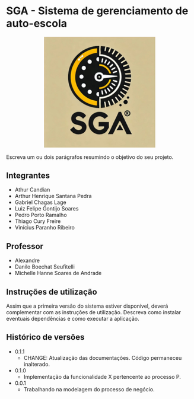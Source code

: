 # SGA - Sistema de gerenciamento de auto-escola

<div align="center">
<img src="docs/images/Logo-V1.png" width=300px/>
</div>

Escreva um ou dois parágrafos resumindo o objetivo do seu projeto.

## Integrantes

* Athur Candian 
* Arthur Henrique Santana Pedra
* Gabriel Chagas Lage
* Luiz Felipe Gontijo Soares
* Pedro Porto Ramalho
* Thiago Cury Freire
* Vinícius Paranho Ribeiro 

## Professor

* Alexandre
* Danilo Boechat Seufitelli
* Michelle Hanne Soares de Andrade

## Instruções de utilização

Assim que a primeira versão do sistema estiver disponível, deverá complementar com as instruções de utilização. Descreva como instalar eventuais dependências e como executar a aplicação.

## Histórico de versões

* 0.1.1
    * CHANGE: Atualização das documentações. Código permaneceu inalterado.
* 0.1.0
    * Implementação da funcionalidade X pertencente ao processo P.
* 0.0.1
    * Trabalhando na modelagem do processo de negócio.

